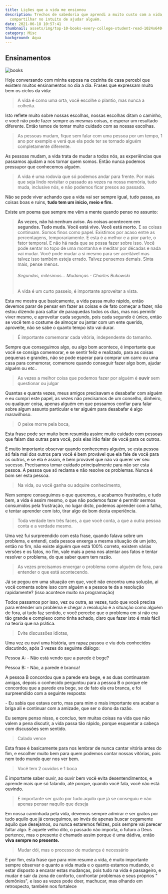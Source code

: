 ```yaml
---
title: Lições que a vida me ensionou
description: Trechos de sabedoria que aprendi a muito custo com a vida, e desejo
  compartilhar no intuito de ajudar alguém.
date: 2021-06-18 10:57:41
thumbnail: assets/img/top-10-books-every-college-student-read-1024x640-1.jpeg
category: Misc
background: Aqua
---
```


## Ensinamentos

![books](assets/img/top-10-books-every-college-student-read-1024x640-1.jpeg "books")

Hoje conversando com minha esposa na cozinha de casa percebi que existem muitos ensinamentos no dia a dia. Frases que expressam muito bem os ciclos da vida:

> A vida é como uma orta, você escolhe o plantio, mas nunca a colheita.

Isto reflete muito sobre nossas escolhas, nossas escolhas ditam o caminho, e você não pode fazer sempre as mesmas coisas, e esperar um resultado diferente. Então temos de tomar muito cuidado com as nossas escolhas.

> As pessoas mudam, fique sem falar com uma pessoa por um tempo, 1 ano por exemplo e verá que ela pode ter se tornado alguém completamente diferente.

As pessoas mudam, a vida trata de mudar a todos nós, as experiências que passamos ajudam a nos tornar quem somos. Então nunca podemos pressupor que conhecemos alguém.

> A vida é uma rodovia que só podemos andar para frente. Por mais que seja lindo revisitar o passado as vezes na nossa memória, tudo muda, inclusive nós, e não podemos ficar presos ao passado.

Não se pode viver achando que a vida vai ser sempre igual, tudo passa, as coisas boas e ruins, **tudo tem um inicio, meio e fim.**

Existe um poema que sempre me vêm a mente quando penso no assunto:

> **Às vezes, não há nenhum aviso. As coisas acontecem em segundos. Tudo muda. Você está vivo. Você está morto.** E as coisas continuam. Somos finos como papel. Existimos por acaso entre as percentagens, temporariamente. E esta é a melhor e a pior parte, o fator temporal. E não há nada que se possa fazer sobre isso. Você pode sentar no topo de uma montanha e meditar por décadas e nada vai mudar. Você pode mudar a si mesmo para ser aceitável mas talvez isso também esteja errado. Talvez pensemos demais. Sinta mais, pense menos.
>
> ###### Segundos, milésimos... Mudanças - Charles Bukowski
>
> A vida é um curto passeio, é importante aproveitar a vista.

Esta me mostra que basicamente, a vida passa muito rápido, então devemos parar de pensar em fazer as coisas e de fato começar a fazer, não estou dizendo para saltar de paraquedas todos os dias, mas nos permitir viver mesmo, e aproveitar cada segundo, pois cada segundo é único, então se você tem o costume de almoçar ou jantar com um ente querido, aproveite, não se sabe o quanto tempo isto vai durar.

> É importante comemorar cada vitória, independente do tamanho.

Sempre que conseguimos algo, ou algo bom acontece, é importante que você se consiga comemorar, e se sentir feliz e realizado, para as coisas pequenas e grandes, não se pode esperar para comprar um carro ou uma casa para comemorar, comemore quando conseguir fazer algo bom, ajudar alguém ou etc..

> As vezes a melhor coisa que podemos fazer por alguém é **ouvir** sem questionar ou julgar

Quantas e quanta vezes, meus amigos precisavam e desabafar com alguém e eu cumpri este papel, as vezes não precisamos de um conselho, dinheiro, ou qualquer coisa, apenas alguém em que possamos confiar para falar sobre algum assunto particular e ter alguém para desabafar é algo maravilhoso.

> O peixe morre pela boca,

Esta frase pode ser muito bem resumida assim: muito cuidado com pessoas que falam das outras para você, pois elas irão falar de você para os outros.

É muito importante observar quando conhecemos alguém, se esta pessoa só fala mal dos outros para você é bem provável que ela fale de você para os outros, e se ela é assim, é bem provável que não vá querer ver seu sucesso. Precisamos tomar cuidado principalmente para não ser esta pessoa. A pessoa que só reclama e não resolve os problemas. Nunca é bom ser esta pessoa.

> Na vida, ou você ganha ou adquire conhecimento,

Nem sempre conseguimos o que queremos, e acabamos frustrados, e tudo bem, a vida é assim mesmo, o que não podemos fazer é permitir sermos consumidos pela frustração, no lugar disto, podemos aprender com a falha, e tentar aprender com isto, tirar algo de bom desta experiência.

> Toda verdade tem três faces, a que você conta, a que a outra pessoa conta e a verdade mesmo.

Uma vez fui surpreendido com esta frase, quando falava sobre um problema, e entendi, cada pessoa enxerga a mesma situação de um jeito, então no fim, não existe alguém que está 100% correto, existem várias versões e os fatos, no fim, vale mais a pena nos atentar aos fatos e tentar resolver o problema, do que saber quem tem razão.

> As vezes precisamos enxergar o problema como alguém de fora, para entender o que está acontecendo.

Já se pegou em uma situação em que, você não encontra uma solução, ai você comenta sobre isso com alguém e a pessoa te da a resolução rapidamente? (isso acontece muito na programação)

Todos passamos por isso, vez ou outra, as vezes, tudo que você precisa para entender um problema e chegar a resolução é a situação como alguém de fora, ai tudo faz sentido, e você percebe que o problema em si não era tão grande e complexo como tinha achado, claro que fazer isto é mais fácil na teoria que na prática.

> Evite discussões idiotas,

Uma vez eu ouvi uma história, um rapaz passou e viu dois conhecidos discutindo, após 3 vezes do seguinte diálogo:

Pessoa A: - Não está vendo que a parede é bege?

Pessoa B: - Não, a parede é branca!

A pessoa B concordou que a parede era bege, e as duas continuaram amigas, depois o conhecido perguntou para a pessoa B o porque ele concordou que a parede era bege, se de fato ela era branca, e foi surpreendido com a seguinte resposta:

\- Eu sabia que estava certo, mas para mim o mais importante era acabar a briga ali e continuar com a amizade, que ser o dono da razão.

Eu sempre penso nisso, e concluo, tem muitas coisas na vida que não valem a pena discutir, a vida passa tão rápido, porque esquentar a cabeça com discussões sem sentido.

> Calado vence

Esta frase é basicamente para nos lembrar de nunca cantar vitória antes do fim, e escolher muito bem para quem podemos contar nossas vitórias, pois nem todo mundo quer nos ver bem.

> Você tem 2 ouvidos e 1 boca

É importante saber ouvir, ao ouvir bem você evita desentendimentos, e aprende mais que só falando, até porque, quando você fala, você não está ouvindo.

> É importante ser grato por tudo aquilo que já se conseguiu e não apenas pensar naquilo que deseja

Em nossa caminhada pela vida, devemos sempre admirar e ser gratos por tudo aquilo que já conseguimos, ao invés de apenas buscar cegamente aquilo que desejamos, ou nunca estaremos felizes, pois sempre vai parecer faltar algo. É aquele velho dito, o passado não importa, o futuro a Deus pertence, mas o presente é chamado assim porque é uma dádiva, então **viva sempre no presente.**

> Mudar dói, mas o processo de mudança é necessário

E por fim, esta frase que para mim resume a vida, é muito importante sempre observar o quanto a vida muda e o quanto estamos mudando, e estar disposto a encarar estas mudanças, pois tudo na vida é passageiro, e mudar é sair da zona de conforto, confrontar problemas e seus próprios " demônios", e isso as vezes pode doer, machucar, mas olhando em retrospecto, também nos fortalece

